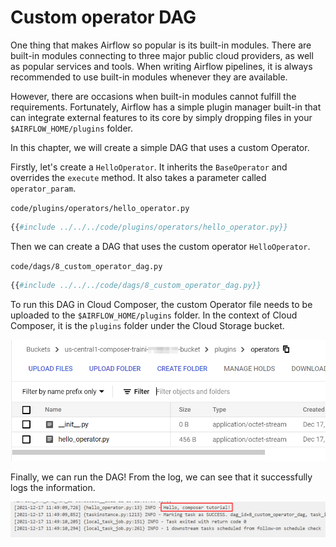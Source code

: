 # Custom operator DAG

One thing that makes Airflow so popular is its built-in modules. There are built-in modules connecting to three major public cloud providers, as well as popular services and tools. When writing Airflow pipelines, it is always recommended to use built-in modules whenever they are available.

However, there are occasions when built-in modules cannot fulfill the requirements. Fortunately, Airflow has a simple plugin manager built-in that can integrate external features to its core by simply dropping files in your `$AIRFLOW_HOME/plugins` folder.

In this chapter, we will create a simple DAG that uses a custom Operator.

Firstly, let's create a `HelloOperator`. It inherits the `BaseOperator` and overrides the `execute` method. It also takes a parameter called `operator_param`.

`code/plugins/operators/hello_operator.py`
```python
{{#include ../../../code/plugins/operators/hello_operator.py}}
```

Then we can create a DAG that uses the custom operator `HelloOperator`.

`code/dags/8_custom_operator_dag.py`
```python
{{#include ../../../code/dags/8_custom_operator_dag.py}}
```

To run this DAG in Cloud Composer, the custom Operator file needs to be uploaded to the `$AIRFLOW_HOME/plugins` folder. In the context of Cloud Composer, it is the `plugins` folder under the Cloud Storage bucket.

![composer plugin folder](composer-plugins-folder.png)

Finally, we can run the DAG! From the log, we can see that it successfully logs the information.

![custom operator DAG](airflow-custom-operator-dag.png)
